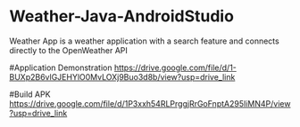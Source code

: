 # Weather-Java-AndroidStudio
Weather App is a weather application with a search feature and connects directly to the OpenWeather API

#Application Demonstration
https://drive.google.com/file/d/1-BUXp2B6vlGJEHYlO0MvLOXj9Buo3d8b/view?usp=drive_link 

#Build APK
https://drive.google.com/file/d/1P3xxh54RLPrggjRrGoFnptA295IiMN4P/view?usp=drive_link 
